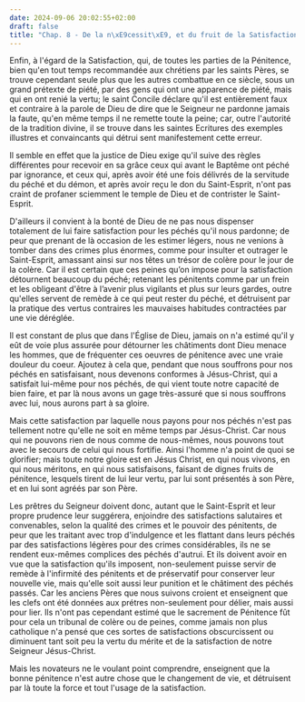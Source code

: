 ```yaml
---
date: 2024-09-06 20:02:55+02:00
draft: false
title: "Chap. 8 - De la n\xE9cessit\xE9, et du fruit de la Satisfaction"
---
```





Enfin, à l'égard de la Satisfaction, qui, de toutes les parties de la Pénitence, bien qu'en tout temps recommandée aux chrétiens par les saints Pères, se trouve cependant seule plus que les autres combattue en ce siècle, sous un grand prétexte de piété, par des gens qui ont une apparence de piété, mais qui en ont renié la vertu; le saint Concile déclare qu'il est entièrement faux et contraire à la parole de Dieu de dire que le Seigneur ne pardonne jamais la faute, qu'en même temps il ne remette toute la peine; car, outre l'autorité de la tradition divine, il se trouve dans les saintes Ecritures des exemples illustres et convaincants qui détrui sent manifestement cette erreur.

Il semble en effet que la justice de Dieu exige qu'il suive des règles différentes pour recevoir en sa grâce ceux qui avant le Baptême ont péché par ignorance, et ceux qui, après avoir été une fois délivrés de la servitude du péché et du démon, et après avoir reçu le don du Saint-Esprit, n'ont pas craint de profaner sciemment le temple de Dieu et de contrister le Saint-Esprit. 

D'ailleurs il convient à la bonté de Dieu de ne pas nous dispenser totalement de lui faire satisfaction pour les péchés qu'il nous pardonne; de peur que prenant de là occasion de les estimer légers, nous ne venions à tomber dans des crimes plus énormes, comme pour insulter et outrager le Saint-Esprit, amassant ainsi sur nos têtes un trésor de colère pour le jour de la colère. Car il est certain que ces peines qu’on impose pour la satisfaction détournent beaucoup du péché; retenant les pénitents comme par un frein et les obligeant d'être à l’avenir plus vigilants et plus sur leurs gardes, outre qu'elles servent de remède à ce qui peut rester du péché, et détruisent par la pratique des vertus contraires les mauvaises habitudes contractées par une vie déréglée.

Il est constant de plus que dans l'Église de Dieu, jamais on n'a estimé qu'il y eût de voie plus assurée pour détourner les châtiments dont Dieu menace les hommes, que de fréquenter ces oeuvres de pénitence avec une vraie douleur du coeur. Ajoutez à cela que, pendant que nous souffrons pour nos péchés en satisfaisant, nous devenons conformes à Jésus-Christ, qui a satisfait lui-même pour nos péchés, de qui vient toute notre capacité de bien faire, et par là nous avons un gage très-assuré que si nous souffrons avec lui, nous aurons part à sa gloire.

Mais cette satisfaction par laquelle nous payons pour nos péchés n'est pas tellement notre qu'elle ne soit en même temps par Jésus-Christ. Car nous qui ne pouvons rien de nous comme de nous-mêmes, nous pouvons tout avec le secours de celui qui nous fortifie. Ainsi l'homme n'a point de quoi se glorifier; mais toute notre gloire est en Jésus Christ, en qui nous vivons, en qui nous méritons, en qui nous satisfaisons, faisant de dignes fruits de pénitence, lesquels tirent de lui leur vertu, par lui sont présentés à son Père, et en lui sont agréés par son Père.

Les prêtres du Seigneur doivent donc, autant que le Saint-Esprit et leur propre prudence leur suggérera, enjoindre des satisfactions salutaires et convenables, selon la qualité des crimes et le pouvoir des pénitents, de peur que les traitant avec trop d'indulgence et les flattant dans leurs péchés par des satisfactions légères pour des crimes considérables, ils ne se rendent eux-mêmes complices des péchés d'autrui. Et ils doivent avoir en vue que la satisfaction qu'ils imposent, non-seulement puisse servir de remède à l'infirmité des pénitents et de préservatif pour conserver leur nouvelle vie, mais qu'elle soit aussi leur punition et le châtiment des péchés passés. Car les anciens Pères que nous suivons croient et enseignent que les clefs ont été données aux prétres non-seulement pour délier, mais aussi pour lier. Ils n'ont pas cependant estimé que le sacrement de Pénitence fût pour cela un tribunal de colère ou de peines, comme jamais non plus catholique n'a pensé que ces sortes de satisfactions obscurcissent ou diminuent tant soit peu la vertu du mérite et de la satisfaction de notre Seigneur Jésus-Christ.

Mais les novateurs ne le voulant point comprendre, enseignent que la bonne pénitence n'est autre chose que le changement de vie, et détruisent par là toute la force et tout l'usage de la satisfaction.
